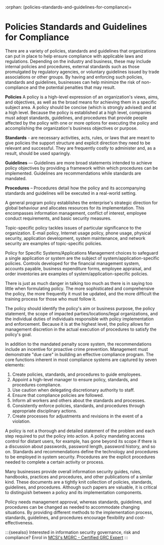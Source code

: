 :orphan:
(policies-standards-and-guidelines-for-compliance)=
# Policies Standards and Guidelines for Compliance
 
There are a variety of policies, standards and guidelines that organizations can put in place to help ensure compliance with applicable laws and regulations. Depending on the industry and business, these may include internal policies and procedures, external standards such as those promulgated by regulatory agencies, or voluntary guidelines issued by trade associations or other groups. By having and enforcing such policies, standards and guidelines, businesses can help minimize the risk of non-compliance and the potential penalties that may result.

**Policies** A policy is a high-level expression of an organization's views, aims, and objectives, as well as the broad means for achieving them in a specific subject area. A policy should be concise (which is strongly advised) and at a high level. Because the policy is established at a high level, companies must adopt standards, guidelines, and procedures that provide people affected by the policy with one or more options for executing the policy and accomplishing the organization's business objectives or purpose.

**Standards** - are necessary activities, acts, rules, or laws that are meant to give policies the support structure and explicit direction they need to be relevant and successful. They are frequently costly to administer and, as a result, should be used sparingly.

**Guidelines** — Guidelines are more broad statements intended to achieve policy objectives by providing a framework within which procedures can be implemented. Guidelines are recommendations while standards are mandated.

**Procedures** – Procedures detail how the policy and its accompanying standards and guidelines will be executed in a real-world setting.

A general program policy establishes the enterprise's strategic direction for global behaviour and allocates resources for its implementation. This encompasses information management, conflict of interest, employee conduct requirements, and basic security measures.

Topic-specific policy tackles issues of particular significance to the organization. E-mail policy, Internet usage policy, phone usage, physical security, application development, system maintenance, and network security are examples of topic-specific policies.

Policy for Specific Systems/Applications Management choices to safeguard a single application or system are the subject of system/application-specific policies. Controls developed for the financial management system, accounts payable, business expenditure forms, employee appraisal, and order inventories are examples of system/application-specific policies.

There is just as much danger in talking too much as there is in saying too little when formulating policy. The more sophisticated and comprehensive the policy, the more frequently it must be updated, and the more difficult the training process for those who must follow it.

The policy should identify the policy's aim or business purpose, the policy statement, the scope of impacted parties/locations/legal organizations, and the individual duties of individuals responsible with policy implementation and enforcement. Because it is at the highest level, the policy allows for management discretion in the actual execution of procedures to satisfy the policy's goal.

In addition to the mandated penalty score system, the recommendations include an incentive for proactive crime prevention. Management must demonstrate "due care" in building an effective compliance program. The core functions inherent in most compliance systems are captured by seven elements:

1. Create policies, standards, and procedures to guide employees.
2. Appoint a high-level manager to ensure policy, standards, and procedures compliance. 
3. Use caution when delegating discretionary authority to staff.
4. Ensure that compliance policies are followed.
5. Inform all workers and others about the standards and processes.
6. Consistently enforce policies, standards, and procedures through appropriate disciplinary actions.
7. Create processes for adjustments and revisions in the event of a violation.

A policy is not a thorough and detailed statement of the problem and each step required to put the policy into action. A policy mandating access control for distant users, for example, has gone beyond its scope if there is a discussion about passwords, password length, password history, and so on. Standards and recommendations define the technology and procedures to be employed in system security. Procedures are the explicit procedures needed to complete a certain activity or process.

Many businesses provide overall information security guides, rules, handbooks, practices and procedures, and other publications of a similar kind. These documents are a tightly knit collection of policies, standards, guidelines, and procedures. Although such papers are valuable, it is critical to distinguish between a policy and its implementation components. 

Policy needs management approval, whereas standards, guidelines, and procedures can be changed as needed to accommodate changing situations. By providing different methods to the implementation process, standards, guidelines, and procedures encourage flexibility and cost-effectiveness.

:::{seealso}
Interested in information security governance, risk and compliance? Enrol in [MCSI's MGRC - Certified GRC Expert](https://www.mosse-institute.com/certifications/mgrc-certified-grc-practitioner.html)
:::
